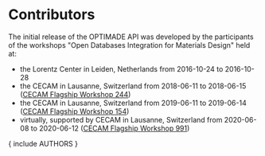 # Contributors

The initial release of the OPTIMADE API was developed by the participants of the workshops "Open Databases Integration for Materials Design" held at:

- the Lorentz Center in Leiden, Netherlands from 2016-10-24 to 2016-10-28
- the CECAM in Lausanne, Switzerland from 2018-06-11 to 2018-06-15 ([CECAM Flagship Workshop 244](https://www.cecam.org/workshop-details/244))
- the CECAM in Lausanne, Switzerland from 2019-06-11 to 2019-06-14 ([CECAM Flagship Workshop 154](https://www.cecam.org/workshop-details/154))
- virtually, supported by CECAM in Lausanne, Switzerland from 2020-06-08 to 2020-06-12 ([CECAM Flagship Workshop 991](https://www.cecam.org/workshop-details/991))

{ include AUTHORS }
